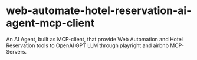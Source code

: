 # web-automate-hotel-reservation-ai-agent-mcp-client
An AI Agent, built as MCP-client, that provide Web Automation and Hotel Reservation tools to OpenAI GPT LLM through playright and airbnb MCP-Servers.
